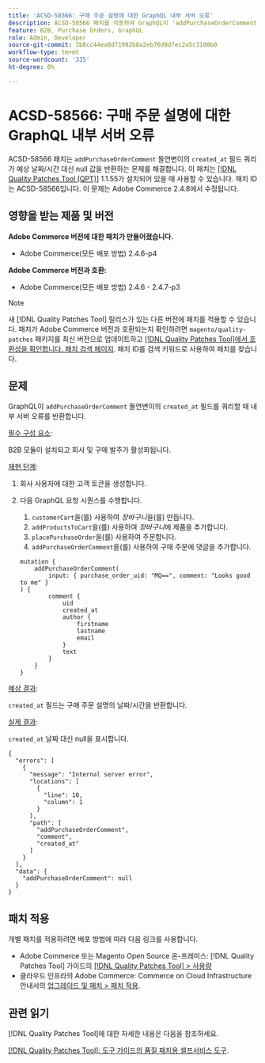 ```yaml
---
title: 'ACSD-58566: 구매 주문 설명에 대한 GraphQL 내부 서버 오류'
description: ACSD-58566 패치를 적용하여 GraphQL이 'addPurchaseOrderComment' 돌연변이의 'created_at' 필드를 쿼리할 때 내부 서버 오류를 반환하는 Adobe Commerce 문제를 해결합니다.
feature: B2B, Purchase Orders, GraphQL
role: Admin, Developer
source-git-commit: 3b8cc44ea8d71982b8a2eb76d9d7ec2a5c3180b0
workflow-type: tm+mt
source-wordcount: '335'
ht-degree: 0%

---
```


# ACSD-58566: 구매 주문 설명에 대한 GraphQL 내부 서버 오류

ACSD-58566 패치는 `addPurchaseOrderComment` 돌연변이의 `created_at` 필드 쿼리가 예상 날짜/시간 대신 null 값을 반환하는 문제를 해결합니다. 이 패치는 [[!DNL Quality Patches Tool (QPT)]](/help/tools/quality-patches-tool/quality-patches-tool-to-self-serve-quality-patches.md) 1.1.55가 설치되어 있을 때 사용할 수 있습니다. 패치 ID는 ACSD-58566입니다. 이 문제는 Adobe Commerce 2.4.8에서 수정됩니다.

## 영향을 받는 제품 및 버전

**Adobe Commerce 버전에 대한 패치가 만들어졌습니다.**

* Adobe Commerce(모든 배포 방법) 2.4.6-p4

**Adobe Commerce 버전과 호환:**

* Adobe Commerce(모든 배포 방법) 2.4.6 - 2.4.7-p3

>[!NOTE]
>
>새 [!DNL Quality Patches Tool] 릴리스가 있는 다른 버전에 패치를 적용할 수 있습니다. 패치가 Adobe Commerce 버전과 호환되는지 확인하려면 `magento/quality-patches` 패키지를 최신 버전으로 업데이트하고 [[!DNL Quality Patches Tool]에서 호환성을 확인합니다. 패치 검색 페이지](https://experienceleague.adobe.com/tools/commerce-quality-patches/index.html). 패치 ID를 검색 키워드로 사용하여 패치를 찾습니다.

## 문제

GraphQL이 `addPurchaseOrderComment` 돌연변이의 `created_at` 필드를 쿼리할 때 내부 서버 오류를 반환합니다.

<u>필수 구성 요소</u>:

B2B 모듈이 설치되고 회사 및 구매 발주가 활성화됩니다.

<u>재현 단계</u>:

1. 회사 사용자에 대한 고객 토큰을 생성합니다.
1. 다음 GraphQL 요청 시퀀스를 수행합니다.
   1. `customerCart`을(를) 사용하여 *장바구니*&#x200B;을(를) 만듭니다.
   1. `addProductsToCart`을(를) 사용하여 *장바구니*&#x200B;에 제품을 추가합니다.
   1. `placePurchaseOrder`을(를) 사용하여 주문합니다.
   1. `addPurchaseOrderComment`을(를) 사용하여 구매 주문에 댓글을 추가합니다.

   ```
   mutation {
       addPurchaseOrderComment(
           input: { purchase_order_uid: "MQ==", comment: "Looks good to me" }
   ) {
           comment {
               uid
               created_at
               author {
                   firstname
                   lastname
                   email
               }
               text
           }
       }
   }
   ```

<u>예상 결과</u>:

`created_at` 필드는 구매 주문 설명의 날짜/시간을 반환합니다.

<u>실제 결과</u>:

`created_at` 날짜 대신 null을 표시합니다.

```
{
  "errors": [
    {
      "message": "Internal server error",
      "locations": [
        {
          "line": 10,
          "column": 1
        }
      ],
      "path": [
        "addPurchaseOrderComment",
        "comment",
        "created_at"
      ]
    }
  ],
  "data": {
    "addPurchaseOrderComment": null
  }
}
```

## 패치 적용

개별 패치를 적용하려면 배포 방법에 따라 다음 링크를 사용합니다.

* Adobe Commerce 또는 Magento Open Source 온-프레미스: [!DNL Quality Patches Tool] 가이드의 [[!DNL Quality Patches Tool] > 사용량](/help/tools/quality-patches-tool/usage.md)
* 클라우드 인프라의 Adobe Commerce: Commerce on Cloud Infrastructure 안내서의 [업그레이드 및 패치 > 패치 적용](https://experienceleague.adobe.com/docs/commerce-cloud-service/user-guide/develop/upgrade/apply-patches.html).

## 관련 읽기

[!DNL Quality Patches Tool]에 대한 자세한 내용은 다음을 참조하세요.

[[!DNL Quality Patches Tool]: 도구 가이드의 품질 패치용 셀프서비스 도구](/help/tools/quality-patches-tool/quality-patches-tool-to-self-serve-quality-patches.md).
